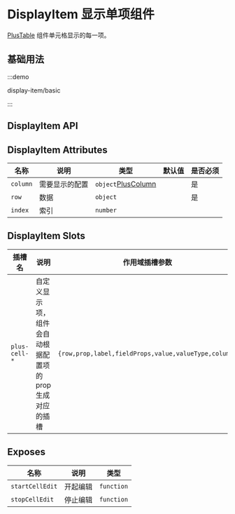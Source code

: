 # DisplayItem 显示单项组件

[PlusTable](/components/table.html) 组件单元格显示的每一项。

## 基础用法

:::demo

display-item/basic

:::

## DisplayItem API

## DisplayItem Attributes

| 名称     | 说明           | 类型                                          | 默认值 | 是否必须 |
| -------- | -------------- | --------------------------------------------- | ------ | -------- |
| `column` | 需要显示的配置 | `object`[PlusColumn](/components/config.html) |        | 是       |
| `row`    | 数据           | `object`                                      |        | 是       |
| `index`  | 索引           | `number`                                      |        |

## DisplayItem Slots

| 插槽名        | 说明                                                     | 作用域插槽参数                                       |
| ------------- | -------------------------------------------------------- | ---------------------------------------------------- |
| `plus-cell-*` | 自定义显示项，组件会自动根据配置项的 prop 生成对应的插槽 | `{row,prop,label,fieldProps,value,valueType,column}` |

## Exposes

| 名称            | 说明     | 类型                                                  |
| --------------- | -------- | ----------------------------------------------------- |
| `startCellEdit` | 开起编辑 | `function` <docs-tip content='() => void'></docs-tip> |
| `stopCellEdit`  | 停止编辑 | `function` <docs-tip content='() => void'></docs-tip> |
